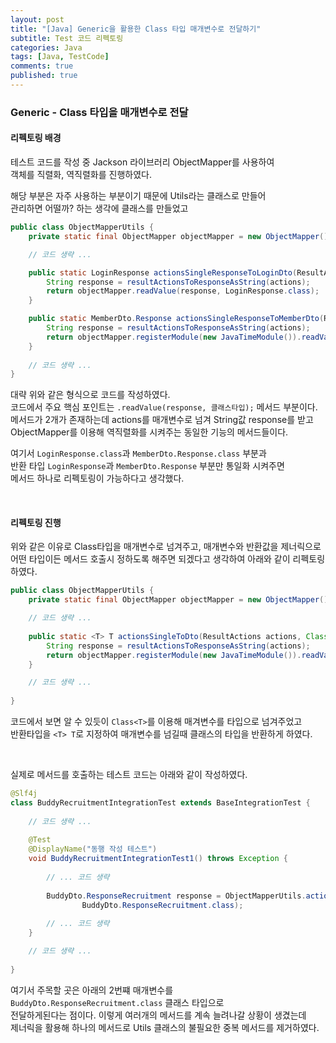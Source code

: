 ```yaml
---
layout: post
title: "[Java] Generic을 활용한 Class 타입 매개변수로 전달하기"
subtitle: Test 코드 리펙토링
categories: Java
tags: [Java, TestCode]
comments: true
published: true
---
```


### Generic - Class 타입을 매개변수로 전달   

#### 리펙토링 배경

테스트 코드를 작성 중 Jackson 라이브러리 ObjectMapper를 사용하여   
객체를 직렬화, 역직렬화를 진행하였다.   

해당 부분은 자주 사용하는 부분이기 때문에 Utils라는 클래스로 만들어   
관리하면 어떨까? 하는 생각에 클래스를 만들었고   

```java
public class ObjectMapperUtils {
    private static final ObjectMapper objectMapper = new ObjectMapper();

    // 코드 생략 ...

    public static LoginResponse actionsSingleResponseToLoginDto(ResultActions actions) throws Exception {
        String response = resultActionsToResponseAsString(actions);
        return objectMapper.readValue(response, LoginResponse.class);
    }

    public static MemberDto.Response actionsSingleResponseToMemberDto(ResultActions actions) throws Exception {
        String response = resultActionsToResponseAsString(actions);
        return objectMapper.registerModule(new JavaTimeModule()).readValue(response, MemberDto.Response.class);
    }
        
    // 코드 생략 ...
}
```

대략 위와 같은 형식으로 코드를 작성하였다.     
코드에서 주요 핵심 포인트는 `.readValue(response, 클래스타입);` 메서드 부분이다.   
메서드가 2개가 존재하는데 actions를 매개변수로 넘겨 String값 response를 받고   
ObjectMapper를 이용해 역직렬화를 시켜주는 동일한 기능의 메서드들이다.   

여기서 `LoginResponse.class`과 `MemberDto.Response.class` 부분과    
반환 타입 `LoginResponse`과 `MemberDto.Response` 부분만 통일화 시켜주면   
메서드 하나로 리펙토링이 가능하다고 생각했다.

<br/>   

#### 리펙토링 진행   

위와 같은 이유로 Class타입을 매개변수로 넘겨주고, 매개변수와 반환값을 제너릭으로   
어떤 타입이든 메서드 호출시 정하도록 해주면 되겠다고 생각하여 아래와 같이 리펙토링 하였다.   

```java
public class ObjectMapperUtils {
    private static final ObjectMapper objectMapper = new ObjectMapper();

    // 코드 생략 ...
    
    public static <T> T actionsSingleToDto(ResultActions actions, Class<T> responseClass) throws Exception {
        String response = resultActionsToResponseAsString(actions);
        return objectMapper.registerModule(new JavaTimeModule()).readValue(response, responseClass);
    }

    // 코드 생략 ...
    
}
```
코드에서 보면 알 수 있듯이 `Class<T>`를 이용해 매겨변수를 타입으로 넘겨주었고   
반환타입을 `<T> T`로 지정하여 매개변수를 넘길때 클래스의 타입을 반환하게 하였다.   

<br/>

실제로 메서드를 호출하는 테스트 코드는 아래와 같이 작성하였다.

```java
@Slf4j
class BuddyRecruitmentIntegrationTest extends BaseIntegrationTest {
    
    // 코드 생략 ...
    
    @Test
    @DisplayName("동행 작성 테스트")
    void BuddyRecruitmentIntegrationTest1() throws Exception {
       
        // ... 코드 생략 
        
        BuddyDto.ResponseRecruitment response = ObjectMapperUtils.actionsSingleToDto(actions,
                BuddyDto.ResponseRecruitment.class);
        
        // ... 코드 생략 
    }

    // 코드 생략 ...
    
}
```  
여기서 주목할 곳은 아래의 2번쨰 매개변수를   
`BuddyDto.ResponseRecruitment.class` 클래스 타입으로  
전달하게된다는 점이다. 이렇게 여러개의 메서드를 계속 늘려나갈 상황이 생겼는데    
제너릭을 활용해 하나의 메서드로 Utils 클래스의 불필요한 중복 메서드를 제거하였다.


<br/>
<br/>

